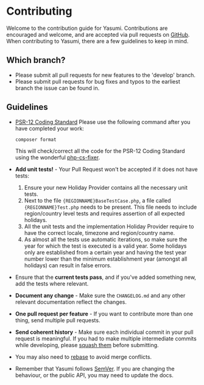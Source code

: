 # Contributing

Welcome to the contribution guide for Yasumi. Contributions are encouraged and welcome, and are accepted
via pull requests on [GitHub](https://github.com/azuyalabs/yasumi "GitHub"). When contributing to Yasumi,
there are a few guidelines to keep in mind.

## Which branch?

- Please submit all pull requests for new features to the 'develop' branch.
- Please submit pull requests for bug fixes and typos to the earliest branch the issue can be found in.

## Guidelines

- [PSR-12 Coding Standard](https://www.php-fig.org/psr/psr-12/ "PSR-12 Coding Standard")
  Please use the following command after you have completed your work:

  ``` shell
  composer format
  ```

  This will check/correct all the code for the PSR-12 Coding Standard using the
  wonderful [php-cs-fixer](https://cs.symfony.com/ "PHP-CS-Fixer").

- **Add unit tests!** - Your Pull Request won't be accepted if it does not have tests:

    1. Ensure your new Holiday Provider contains all the necessary unit tests.
    2. Next to the file `{REGIONNAME}BaseTestCase.php`, a file called `{REGIONNAME}Test.php` needs to be present. This
       file needs to include region/country level tests and requires assertion of all expected holidays.
    3. All the unit tests and the implementation Holiday Provider require to have the correct locale, timezone and
       region/country name.
    4. As almost all the tests use automatic iterations, so make sure the year for which the test is executed is a valid
       year. Some holidays only are established from a certain year and having the test year number lower than the
       minimum establishment year (amongst all holidays) can result in false errors.

- Ensure that the **current tests pass**, and if you've added something new, add the tests where relevant.

- **Document any change** - Make sure the `CHANGELOG.md` and any other relevant documentation reflect the changes.

- **One pull request per feature** - If you want to contribute more than one thing, send multiple pull requests.

- **Send coherent history** - Make sure each individual commit in your pull request is meaningful. If you had to make
  multiple intermediate commits while developing,
  please [squash them](https://www.git-scm.com/book/en/v2/Git-Tools-Rewriting-History "Squash them") before submitting.

- You may also need to [rebase](https://git-scm.com/book/en/v2/Git-Branching-Rebasing "Rebase") to avoid merge
  conflicts.

- Remember that Yasumi follows [SemVer](https://semver.org/ "Semantic Versioning"). If you are changing
  the behaviour, or the public API, you may need to update the docs.
